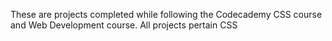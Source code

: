 These are projects completed while following the Codecademy CSS course and Web Development course. All projects pertain CSS
